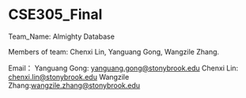 # CSE305_Final

Team_Name: Almighty Database

Members of team: 
Chenxi Lin,
Yanguang Gong,
Wangzile Zhang.

Email：
Yanguang Gong: yanguang.gong@stonybrook.edu
Chenxi Lin: chenxi.lin@stonybrook.edu
Wangzile Zhang:wangzile.zhang@stonybrook.edu
